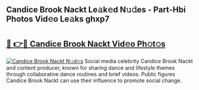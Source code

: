 ## Candice Brook Nackt Le𝚊k𝚎d N𝚞𝚍es - Part-Hbi Photos Vid𝚎o Le𝚊ks ghxp7

# <h2><a href="http://fb6k4t.evod.top/?m=Candice+Brook+Nackt">🔗 👉🔴 Candice Brook Nackt Vid𝚎o Ph𝚘t𝚘s</a></h2>

[![Candice Brook Nackt N𝚞d𝚎s](https://i.imgur.com/8V9OHl7.gif)](http://fb6k4t.evod.top/?m=Candice+Brook+Nackt)
Social media celebrity Candice Brook Nackt and content producer, known for sharing dance and lifestyle themes through collaborative dance routines and brief videos. Public figures Candice Brook Nackt can use their influence to promote social change. 
